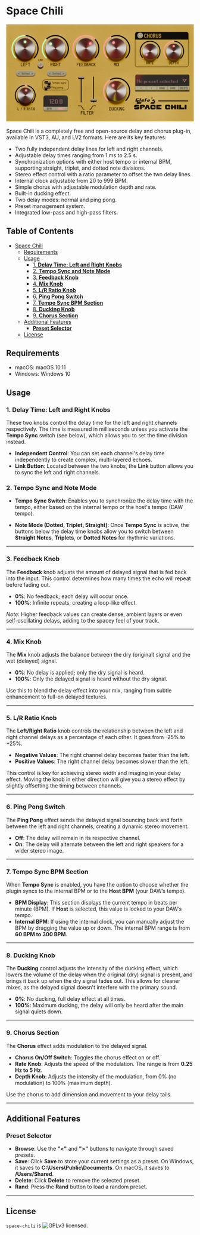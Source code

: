 # Space Chili

![space-chili-preview](preview.png)

Space Chili is a completely free and open-source delay and chorus plug-in, available in VST3, AU, and LV2 formats. Here are its key features:

- Two fully independent delay lines for left and right channels.
- Adjustable delay times ranging from 1 ms to 2.5 s.
- Synchronization options with either host tempo or internal BPM, supporting straight, triplet, and dotted note divisions.
- Stereo effect control with a ratio parameter to offset the two delay lines.
- Internal clock adjustable from 20 to 999 BPM.
- Simple chorus with adjustable modulation depth and rate.
- Built-in ducking effect.
- Two delay modes: normal and ping pong.
- Preset management system.
- Integrated low-pass and high-pass filters.

## Table of Contents

- [Space Chili](#space-chili)
  - [Requirements](#requirements)
  - [Usage](#usage)
    - [1. **Delay Time: Left and Right Knobs**](#1.-**delay-time:-left-and-right-knobs**)
    - [2. **Tempo Sync and Note Mode**](#2.-**tempo-sync-and-note-mode**)
    - [3. **Feedback Knob**](#3.-**feedback-knob**)
    - [4. **Mix Knob**](#4.-**mix-knob**)
    - [5. **L/R Ratio Knob**](#5.-**l/r-ratio-knob**)
    - [6. **Ping Pong Switch**](#6.-**ping-pong-switch**)
    - [7. **Tempo Sync BPM Section**](#7.-**tempo-sync-bpm-section**)
    - [8. **Ducking Knob**](#8.-**ducking-knob**)
    - [9. **Chorus Section**](#9.-**chorus-section**)
  - [Additional Features](#additional-features)
    - [**Preset Selector**](#**preset-selector**)
  - [License](#license)


## Requirements

- macOS: macOS 10.11
- Windows: Windows 10

## Usage

### 1. **Delay Time: Left and Right Knobs**

These two knobs control the delay time for the left and right channels respectively. The time is measured in milliseconds unless you activate the **Tempo Sync** switch (see below), which allows you to set the time division instead.

- **Independent Control**: You can set each channel's delay time independently to create complex, multi-layered echoes. 
- **Link Button**: Located between the two knobs, the **Link** button allows you to sync the left and right channels.

### 2. **Tempo Sync and Note Mode**
- **Tempo Sync Switch**: Enables you to synchronize the delay time with the tempo, either based on the internal tempo or the host's tempo (DAW tempo).
  
- **Note Mode (Dotted, Triplet, Straight)**: Once **Tempo Sync** is active, the buttons below the delay time knobs allow you to switch between **Straight Notes**, **Triplets**, or **Dotted Notes** for rhythmic variations.

---

### 3. **Feedback Knob**
The **Feedback** knob adjusts the amount of delayed signal that is fed back into the input. This control determines how many times the echo will repeat before fading out.

- **0%**: No feedback; each delay will occur once.
- **100%**: Infinite repeats, creating a loop-like effect.

*Note*: Higher feedback values can create dense, ambient layers or even self-oscillating delays, adding to the spacey feel of your track.

---

### 4. **Mix Knob**
The **Mix** knob adjusts the balance between the dry (original) signal and the wet (delayed) signal.

- **0%**: No delay is applied; only the dry signal is heard.
- **100%**: Only the delayed signal is heard without the dry signal.

Use this to blend the delay effect into your mix, ranging from subtle enhancement to full-on delayed textures.

---

### 5. **L/R Ratio Knob**
The **Left/Right Ratio** knob controls the relationship between the left and right channel delays as a percentage of each other. It goes from -25% to +25%.

- **Negative Values**: The right channel delay becomes faster than the left.
- **Positive Values**: The right channel delay becomes slower than the left.

This control is key for achieving stereo width and imaging in your delay effect. Moving the knob in either direction will give you a stereo effect by slightly offsetting the timing between channels.

---

### 6. **Ping Pong Switch**
The **Ping Pong** effect sends the delayed signal bouncing back and forth between the left and right channels, creating a dynamic stereo movement.

- **Off**: The delay will remain in its respective channel.
- **On**: The delay will alternate between the left and right speakers for a wider stereo image.

---

### 7. **Tempo Sync BPM Section**
When **Tempo Sync** is enabled, you have the option to choose whether the plugin syncs to the internal BPM or to the **Host BPM** (your DAW’s tempo).

- **BPM Display**: This section displays the current tempo in beats per minute (BPM). If **Host** is selected, this value is locked to your DAW’s tempo. 
- **Internal BPM**: If using the internal clock, you can manually adjust the BPM by dragging the value up or down. The internal BPM range is from **60 BPM to 300 BPM**.

---

### 8. **Ducking Knob**
The **Ducking** control adjusts the intensity of the ducking effect, which lowers the volume of the delay when the original (dry) signal is present, and brings it back up when the dry signal fades out. This allows for cleaner mixes, as the delayed signal doesn't interfere with the primary sound.

- **0%**: No ducking, full delay effect at all times.
- **100%**: Maximum ducking, the delay will only be heard after the main signal quiets down.

---

### 9. **Chorus Section**
The **Chorus** effect adds modulation to the delayed signal.

- **Chorus On/Off Switch**: Toggles the chorus effect on or off.
- **Rate Knob**: Adjusts the speed of the modulation. The range is from **0.25 Hz to 5 Hz**.
- **Depth Knob**: Adjusts the intensity of the modulation, from 0% (no modulation) to 100% (maximum depth).

Use the chorus to add dimension and movement to your delay tails.

---

## Additional Features

### **Preset Selector**
- **Browse**: Use the **"<"** and **">"** buttons to navigate through saved presets. 
- **Save**: Click **Save** to store your current settings as a preset. On Windows, it saves to **C:\Users\Public\Documents**. On macOS, it saves to **/Users/Shared**.
- **Delete**: Click **Delete** to remove the selected preset.
- **Rand**: Press the **Rand** button to load a random preset.

---

## License

`space-chili` is ![GPLv3 licensed](https://github.com/glafiro/space-chili/blob/main/LICENSE).